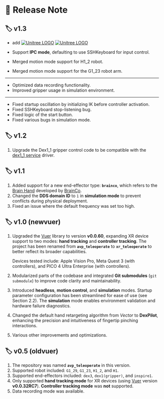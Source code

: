 # 🔖 Release Note

## 🏷️ v1.3

- add [![Unitree LOGO](https://camo.githubusercontent.com/ff307b29fe96a9b115434a450bb921c2a17d4aa108460008a88c58a67d68df4e/68747470733a2f2f696d672e736869656c64732e696f2f62616467652f4769744875622d57696b692d3138313731373f6c6f676f3d676974687562)](https://github.com/unitreerobotics/xr_teleoperate/wiki) [![Unitree LOGO](https://camo.githubusercontent.com/6f5253a8776090a1f89fa7815e7543488a9ec200d153827b4bc7c3cb5e1c1555/68747470733a2f2f696d672e736869656c64732e696f2f62616467652f2d446973636f72642d3538363546323f7374796c653d666c6174266c6f676f3d446973636f7264266c6f676f436f6c6f723d7768697465)](https://discord.gg/ZwcVwxv5rq)

- Support **IPC mode**, defaulting to use SSHKeyboard for input control.
- Merged motion mode support for H1_2 robot.
- Merged motion mode support for the G1_23 robot arm.

------

- Optimized data recording functionality.
- Improved gripper usage in simulation environment.

------

- Fixed startup oscillation by initializing IK before controller activation.
- Fixed SSHKeyboard stop-listening bug.
- Fixed logic of the start button.
- Fixed various bugs in simulation mode.

## 🏷️ v1.2

1. Upgrade the Dex1_1 gripper control code to be compatible with the [dex1_1 service](https://github.com/unitreerobotics/dex1_1_service) driver.

## 🏷️ v1.1

1. Added support for a new end-effector type: **`brainco`**, which refers to the [Brain Hand](https://www.brainco-hz.com/docs/revolimb-hand/) developed by [BrainCo](https://www.brainco.cn/#/product/dexterous).
2. Changed the **DDS domain ID** to `1` in **simulation mode** to prevent conflicts during physical deployment.
3. Fixed an issue where the default frequency was set too high.

## 🏷️ v1.0 (newvuer)

1. Upgraded the [Vuer](https://github.com/vuer-ai/vuer) library to version **v0.0.60**, expanding XR device support to two modes: **hand tracking** and **controller tracking**. The project has been renamed from **`avp_teleoperate`** to **`xr_teleoperate`** to better reflect its broader capabilities.

   Devices tested include: Apple Vision Pro, Meta Quest 3 (with controllers), and PICO 4 Ultra Enterprise (with controllers).

2. Modularized parts of the codebase and integrated **Git submodules** (`git submodule`) to improve code clarity and maintainability.

3. Introduced **headless**, **motion control**, and **simulation** modes. Startup parameter configuration has been streamlined for ease of use (see Section 2.2).
   The **simulation** mode enables environment validation and hardware failure diagnostics.

4. Changed the default hand retargeting algorithm from *Vector* to **DexPilot**, enhancing the precision and intuitiveness of fingertip pinching interactions.

5. Various other improvements and optimizations.

## 🏷️ v0.5 (oldvuer)

1. The repository was named **`avp_teleoperate`** in this version.
2. Supported robot included: `G1_29`, `G1_23`, `H1_2`, and `H1`.
3. Supported end-effectors included: `dex3`, `dex1(gripper)`, and `inspire1`.
4. Only supported **hand tracking mode** for XR devices (using [Vuer](https://github.com/vuer-ai/vuer) version **v0.0.32RC7**).
   **Controller tracking mode** was **not** supported. 
5. Data recording mode was available.